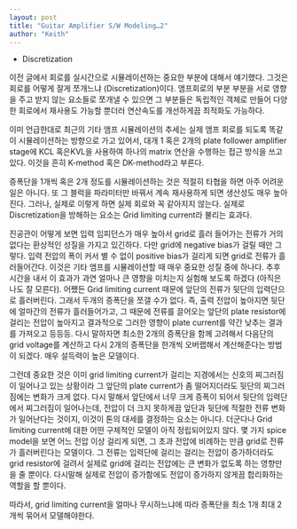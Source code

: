 ```yaml
---
layout: post
title: "Guitar Amplifier S/W Modeling…2"
author: "Keith"
---
```



* Discretization




이전 글에서 회로를 실시간으로 시뮬레이션하는 중요한 부분에 대해서 얘기했다. 그것은 회로를 어떻게 잘게 쪼개느냐 (Discretization)이다. 앰프회로의 부분 부분을 서로 영향을 주고 받지 않는 요소들로 쪼개낼 수 있으면 그 부분들은 독립적인 객체로 만들어 다양한 회로에서 재사용도 가능할 뿐더러 연산속도를 개선하게끔 최적화도 가능하다. 




이미 언급한대로 최근의 기타 앰프 시뮬레이션의 추세는 실제 앰프 회로를 되도록 똑같이 시뮬레이션하는 방향으로 가고 있어서, 대개 1 혹은 2개의 plate follower amplifier stage에 KCL 혹은KVL을 사용하여 하나의 matrix 연산을 수행하는 접근 방식을 쓰고 있다. 이것을 흔히 K-method 혹은 DK-method라고 부른다. 




증폭단을 1개씩 혹은 2개 정도를 시뮬레이션하는 것은 적절히 타협을 하면 아주 어려운 일은 아니다. 또 그 블럭을 파라미터만 바꿔서 계속 재사용하게 되면 생산성도 매우 높아진다. 그러나, 실제로 이렇게 하면 실제 회로와 꼭 같아지지 않는다. 실제로 Discretization을 방해하는 요소는 Grid limiting current라 불리는 효과다. 




진공관이 어떻게 보면 입력 임피던스가 매우 높아서 grid로 흘러 들어가는 전류가 거의 없다는 환상적인 성질을 가지고 있긴하다. 다만 grid에 negative bias가 걸릴 때만 그렇다. 입력 전압의 폭이 커서 별 수 없이 positive bias가 걸리게 되면 grid로 전류가 흘러들어간다. 이것은 기타 앰프를 시뮬레이션할 때 매우 중요한 성질 중에 하나다. 추후 시간을 내서 이 효과가 과연 얼마나 큰 영향을 미치는지 실험해 보도록 하겠다 (아직은 나도 잘 모른다). 어쨌든 Grid limiting current 때문에 앞단의 전류가 뒷단의 입력단으로 흘러버린다. 그래서 두개의 증폭단을 쪼갤 수가 없다. 즉, 출력 전압이 높아지면 뒷단에 얼마간의 전류가 흘러들어가고, 그 때문에 전류를 끌어오는 앞단의 plate resistor에 걸리는 전압이 높아지고 결과적으로 그러한 영향이 plate current를 약간 낮추는 결과를 가져오고 등등등. 다시 말하자면 최소한 2개의 증폭단을 함께 고려해서 다음단의 grid voltage를 계산하고 다시 2개의 증폭단을 한개씩 오버랩해서 계산해준다는 방법이 되겠다. 매우 설득력이 높은 모델이다.




그런데 중요한 것은 이미 grid limiting current가 걸리는 지경에서는 신호의 찌그러짐이 일어나고 있는 상황이라 그 앞단의 plate current가 좀 떨어지더라도 뒷단의 찌그러짐에는 변화가 크게 없다. 다시 말해서 앞단에서 너무 크게 증폭이 되어서 뒷단의 입력단에서 찌그러짐이 일어나는데, 전압이 더 크지 못하게끔 앞단과 뒷단에 적절한 전류 변화가 일어난다는 것이지, 이것이 톤의 대세를 결정하는 요소는 아니다. 더군다나 Grid limiting current에 대한 어떤 구체적인 모델이 아직 정립되어있지 않다. 몇 가지 spice model을 보면 어느 전압 이상 걸리게 되면, 그 초과 전압에 비례하는 만큼 grid로 전류가 흘러버린다는 모델이다. 그 전류는 입력단에 걸리는 걸리는 전압이 증가하더라도 grid resistor에 걸려서 실제로 grid에 걸리는 전압에는 큰 변화가 없도록 하는 영향만을 줄 뿐이다. 다시말해 실제로 전압이 증가함에도 전압이 증가하지 않게끔 합리화하는 역할을 할 뿐이다.




따라서, grid limiting current을 얼마나 무시하느냐에 따라 증폭단을 최소 1개 최대 2개씩 묶어서 모델해야한다.






